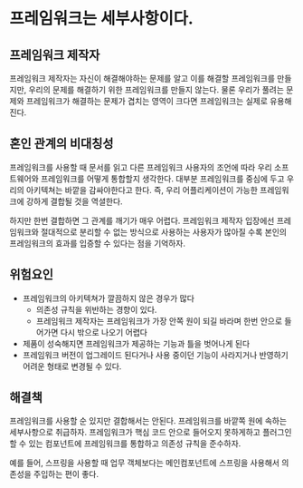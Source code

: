 # 프레임워크는 세부사항이다.

## 프레임워크 제작자

프레임워크 제작자는 자신이 해결해야하는 문제를 알고 이를 해결할 프레임워크를 만들지만,
우리의 문제를 해결하기 위한 프레임워크를 만들지 않는다. 물론 우리가 풀려는 문제와 프레임워크가
해결하는 문제가 겹치는 영역이 크다면 프레임워크는 실제로 유용해진다.

## 혼인 관계의 비대칭성

프레임워크를 사용할 때 문서를 읽고 다른 프레임워크 사용자의 조언에 따라 우리 소프트웨어와
프레임워크를 어떻게 통합할지 생각한다. 대부분 프레임워크를 중심에 두고 우리의 아키텍쳐는 바깥을 감싸야한다고 한다.
즉, 우리 어플리케이션이 가능한 프레임워크에 강하게 결합될 것을 역셜한다.

하지만 한번 결합하면 그 관계를 깨기가 매우 어렵다. 프레임워크 제작자 입장에선 프레임워크와
절대적으로 분리할 수 없는 방식으로 사용하는 사용자가 많아질 수록 본인의 프레임워크의 효과를
입증할 수 있다는 점을 기억하자.

## 위험요인

- 프레임워크의 아키텍쳐가 깔끔하지 않은 경우가 많다
  - 의존성 규칙을 위반하는 경향이 있다.
  - 프레임워크 제작자는 프레임워크가 가장 안쪽 원이 되길 바라며 한번 안으로 들어가면 다시 밖으로 나오기 어렵다
- 제품이 성숙해지면 프레임워크가 제공하는 기능과 틀을 벗어나게 된다
- 프레임워크 버전이 업그레이드 된다거나 사용 중이던 기능이 사라지거나 반영하기 어려운 형태로 변경될 수 있다.

## 해결책

프레임워크를 사용할 순 있지만 결합해서는 안된다. 프레임워크를 바깥쪽 원에 속하는 세부사항으로 취급하자.
프레임워크가 핵심 코드 안으로 들어오지 못하게하고 플러그인 할 수 있는 컴포넌트에 프레임워크를 통합하고 의존성 규칙을 준수하자.

예를 들어, 스프링을 사용할 때 업무 객체보다는 메인컴포넌트에 스프링을 사용해서 의존성을 주입하는 편이 좋다.